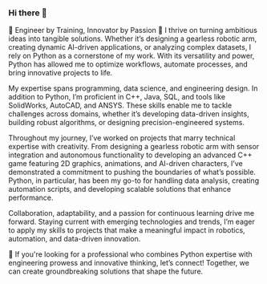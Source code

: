 ### Hi there 👋

🔧 Engineer by Training, Innovator by Passion 🚀
I thrive on turning ambitious ideas into tangible solutions. Whether it’s designing a gearless robotic arm, creating dynamic AI-driven applications, or analyzing complex datasets, I rely on Python as a cornerstone of my work. With its versatility and power, Python has allowed me to optimize workflows, automate processes, and bring innovative projects to life.

My expertise spans programming, data science, and engineering design. In addition to Python, I’m proficient in C++, Java, SQL, and tools like SolidWorks, AutoCAD, and ANSYS. These skills enable me to tackle challenges across domains, whether it’s developing data-driven insights, building robust algorithms, or designing precision-engineered systems.

Throughout my journey, I’ve worked on projects that marry technical expertise with creativity. From designing a gearless robotic arm with sensor integration and autonomous functionality to developing an advanced C++ game featuring 2D graphics, animations, and AI-driven characters, I’ve demonstrated a commitment to pushing the boundaries of what’s possible. Python, in particular, has been my go-to for handling data analysis, creating automation scripts, and developing scalable solutions that enhance performance.

Collaboration, adaptability, and a passion for continuous learning drive me forward. Staying current with emerging technologies and trends, I’m eager to apply my skills to projects that make a meaningful impact in robotics, automation, and data-driven innovation.

🚀 If you're looking for a professional who combines Python expertise with engineering prowess and innovative thinking, let’s connect! Together, we can create groundbreaking solutions that shape the future.
